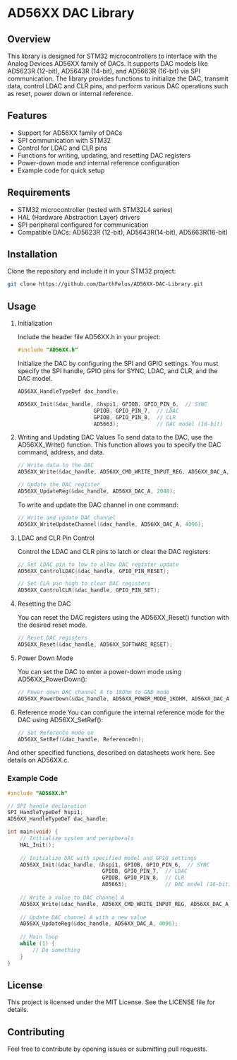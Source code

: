 
# AD56XX DAC Library

## Overview

This library is designed for STM32 microcontrollers to interface with the Analog Devices AD56XX family of DACs. It supports DAC models like AD5623R (12-bit), AD5643R (14-bit), and AD5663R (16-bit) via SPI communication. The library provides functions to initialize the DAC, transmit data, control LDAC and CLR pins, and perform various DAC operations such as reset, power down or internal reference.

## Features

- Support for AD56XX family of DACs
- SPI communication with STM32
- Control for LDAC and CLR pins
- Functions for writing, updating, and resetting DAC registers
- Power-down mode and internal reference configuration
- Example code for quick setup

## Requirements

- STM32 microcontroller (tested with STM32L4 series)
- HAL (Hardware Abstraction Layer) drivers
- SPI peripheral configured for communication
- Compatible DACs: AD5623R (12-bit), AD5643R(14-bit), AD5663R(16-bit)

## Installation

Clone the repository and include it in your STM32 project:

```bash
git clone https://github.com/DarthFelus/AD56XX-DAC-Library.git
```

## Usage

1. Initialization

	Include the header file AD56XX.h in your project:
	
    ```c
    #include "AD56XX.h"
    ```

	Initialize the DAC by configuring the SPI and GPIO settings. You must specify the SPI handle, GPIO pins for SYNC, LDAC, and CLR, and the DAC model.

    ```c
	AD56XX_HandleTypeDef dac_handle;

	AD56XX_Init(&dac_handle, &hspi1, GPIOB, GPIO_PIN_6,  // SYNC
							GPIOB, GPIO_PIN_7,  // LDAC
							GPIOB, GPIO_PIN_8,  // CLR
							AD5663);            // DAC model (16-bit)
    ```

3. Writing and Updating DAC Values
	To send data to the DAC, use the AD56XX_Write() function. This function allows you to specify the DAC command, address, and data.

    ```c
    // Write data to the DAC
	AD56XX_Write(&dac_handle, AD56XX_CMD_WRITE_INPUT_REG, AD56XX_DAC_A, 2048);

	// Update the DAC register
	AD56XX_UpdateReg(&dac_handle, AD56XX_DAC_A, 2048);
    ```
	
	To write and update the DAC channel in one command:
	```c
	// Write and update DAC channel
	AD56XX_WriteUpdateChannel(&dac_handle, AD56XX_DAC_A, 4096);
	```
	
4. LDAC and CLR Pin Control

	Control the LDAC and CLR pins to latch or clear the DAC registers:
	
	```c
	// Set LDAC pin to low to allow DAC register update
	AD56XX_ControlLDAC(&dac_handle, GPIO_PIN_RESET);

	// Set CLR pin high to clear DAC registers
	AD56XX_ControlCLR(&dac_handle, GPIO_PIN_SET);
	```
	
5. 	Resetting the DAC
	
	You can reset the DAC registers using the AD56XX_Reset() function with the desired reset mode.
	```c
	// Reset DAC registers
	AD56XX_Reset(&dac_handle, AD56XX_SOFTWARE_RESET);
	```
	
6. Power Down Mode

	You can set the DAC to enter a power-down mode using AD56XX_PowerDown():
	```c
	// Power down DAC channel A to 1kOhm to GND mode
	AD56XX_PowerDown(&dac_handle, AD56XX_POWER_MODE_1KOHM, AD56XX_DAC_A);
	```

7. Reference mode
	You can configure the internal reference mode for the DAC using AD56XX_SetRef():
	
	```c
	// Set Reference mode on
	AD56XX_SetRef(&dac_handle, ReferenceOn);
	```

 And other specified functions, described on datasheets work here. See details on AD56XX.c.
### Example Code

```c
#include "AD56XX.h"

// SPI handle declaration
SPI_HandleTypeDef hspi1;
AD56XX_HandleTypeDef dac_handle;

int main(void) {
    // Initialize system and peripherals
    HAL_Init();
    
    // Initialize DAC with specified model and GPIO settings
    AD56XX_Init(&dac_handle, &hspi1, GPIOB, GPIO_PIN_6,  // SYNC
                              GPIOB, GPIO_PIN_7,  // LDAC
                              GPIOB, GPIO_PIN_8,  // CLR
                              AD5663);            // DAC model (16-bit)
    
    // Write a value to DAC channel A
    AD56XX_Write(&dac_handle, AD56XX_CMD_WRITE_INPUT_REG, AD56XX_DAC_A, 2048);
    
    // Update DAC channel A with a new value
    AD56XX_UpdateReg(&dac_handle, AD56XX_DAC_A, 4096);
    
    // Main loop
    while (1) {
        // Do something
    }
}

```

## License

This project is licensed under the MIT License. See the LICENSE file for details.

## Contributing

Feel free to contribute by opening issues or submitting pull requests.

